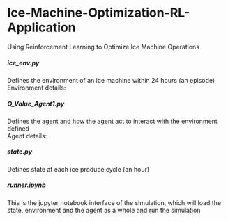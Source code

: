 # Ice-Machine-Optimization-RL-Application

Using Reinforcement Learning to Optimize Ice Machine Operations    

##### ice_env.py  
Defines the environment of an ice machine within 24 hours (an episode)  
Environment details:    

##### Q_Value_Agent1.py  
Defines the agent and how the agent act to interact with the environment defined  
Agent details:    

##### state.py  
Defines state at each ice produce cycle (an hour)    

##### runner.ipynb  
This is the jupyter notebook interface of the simulation, which will load the state, environment and the agent as a whole and run the simulation  
